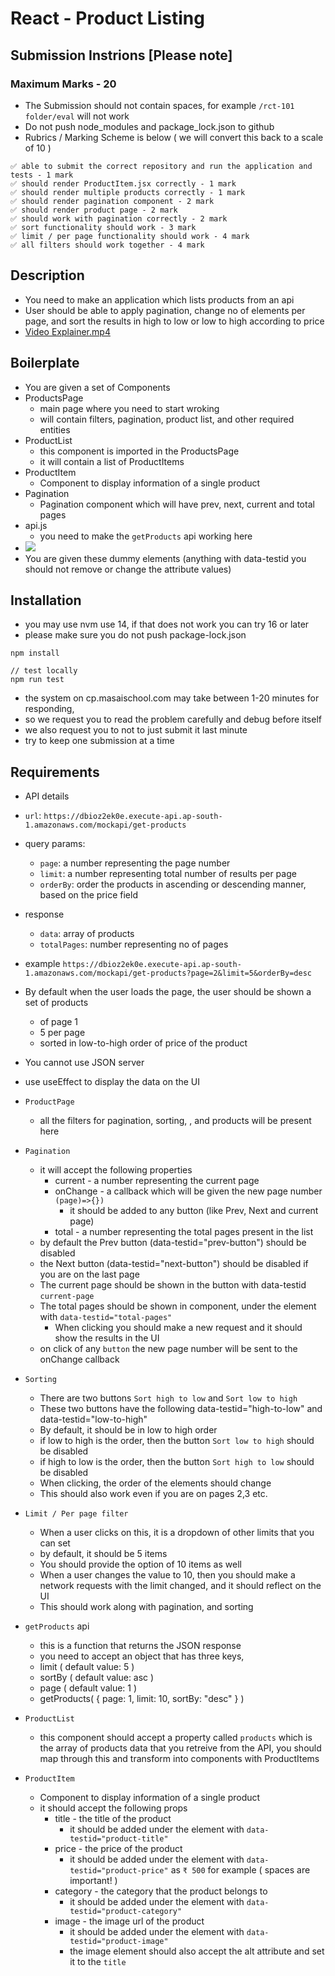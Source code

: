 # React - Product Listing

## Submission Instrions [Please note]

### Maximum Marks - 20

- The Submission should not contain spaces, for example `/rct-101 folder/eval` will not work
- Do not push node_modules and package_lock.json to github
- Rubrics / Marking Scheme is below ( we will convert this back to a scale of 10 )

```
✅ able to submit the correct repository and run the application and tests - 1 mark
✅ should render ProductItem.jsx correctly - 1 mark
✅ should render multiple products correctly - 1 mark
✅ should render pagination component - 2 mark
✅ should render product page - 2 mark
✅ should work with pagination correctly - 2 mark
✅ sort functionality should work - 3 mark
✅ limit / per page functionality should work - 4 mark
✅ all filters should work together - 4 mark
```

## Description

- You need to make an application which lists products from an api
- User should be able to apply pagination, change no of elements per page, and sort the results in high to low or low to high according to price
- [Video Explainer.mp4](https://masai-course.s3.ap-south-1.amazonaws.com/material/videos/32827/0idXKWRBvNJAl8Y01nhIasQuIfvweDalyovHie50.mp4)

## Boilerplate

- You are given a set of Components
- ProductsPage
  - main page where you need to start wroking
  - will contain filters, pagination, product list, and other required entities
- ProductList
  - this component is imported in the ProductsPage
  - it will contain a list of ProductItems
- ProductItem
  - Component to display information of a single product
- Pagination
  - Pagination component which will have prev, next, current and total pages
- api.js
  - you need to make the `getProducts` api working here
- ![](https://masai-course.s3.ap-south-1.amazonaws.com/editor/uploads/2022-08-08/Screenshot%202022-08-08%20at%2011.49.42%20AM_449642.png)
- You are given these dummy elements (anything with data-testid you should not remove or change the attribute values)

## Installation

- you may use nvm use 14, if that does not work you can try 16 or later
- please make sure you do not push package-lock.json

```
npm install

// test locally
npm run test
```

- the system on cp.masaischool.com may take between 1-20 minutes for responding,
- so we request you to read the problem carefully and debug before itself
- we also request you to not to just submit it last minute
- try to keep one submission at a time

## Requirements

- API details
- `url`: `https://dbioz2ek0e.execute-api.ap-south-1.amazonaws.com/mockapi/get-products`
- query params:
  - `page`: a number representing the page number
  - `limit`: a number representing total number of results per page
  - `orderBy`: order the products in ascending or descending manner, based on the price field
- response
  - `data`: array of products
  - `totalPages`: number representing no of pages
- example `https://dbioz2ek0e.execute-api.ap-south-1.amazonaws.com/mockapi/get-products?page=2&limit=5&orderBy=desc`
- By default when the user loads the page, the user should be shown a set of products
  - of page 1
  - 5 per page
  - sorted in low-to-high order of price of the product
- You cannot use JSON server
- use useEffect to display the data on the UI

- `ProductPage`

  - all the filters for pagination, sorting, , and products will be present here

- `Pagination`

  - it will accept the following properties
    - current - a number representing the current page
    - onChange - a callback which will be given the new page number `(page)=>{})`
      - it should be added to any button (like Prev, Next and current page)
    - total - a number representing the total pages present in the list
  - by default the Prev button (data-testid="prev-button") should be disabled
  - the Next button (data-testid="next-button") should be disabled if you are on the last page
  - The current page should be shown in the button with data-testid `current-page`
  - The total pages should be shown in component, under the element with `data-testid="total-pages"`
    - When clicking you should make a new request and it should show the results in the UI
  - on click of any `button` the new page number will be sent to the onChange callback

- `Sorting`

  - There are two buttons `Sort high to low` and `Sort low to high`
  - These two buttons have the following data-testid="high-to-low" and data-testid="low-to-high"
  - By default, it should be in low to high order
  - if low to high is the order, then the button `Sort low to high` should be disabled
  - if high to low is the order, then the button `Sort high to low` should be disabled
  - When clicking, the order of the elements should change
  - This should also work even if you are on pages 2,3 etc.

- `Limit / Per page filter`

  - When a user clicks on this, it is a dropdown of other limits that you can set
  - by default, it should be 5 items
  - You should provide the option of 10 items as well
  - When a user changes the value to 10, then you should make a network requests with the limit changed, and it should reflect on the UI
  - This should work along with pagination, and sorting

- `getProducts` api

  - this is a function that returns the JSON response
  - you need to accept an object that has three keys,
  - limit ( default value: 5 )
  - sortBy ( default value: asc )
  - page ( default value: 1 )
  - getProducts( { page: 1, limit: 10, sortBy: "desc" } )

- `ProductList`

  - this component should accept a property called `products` which is the array of products data that you retreive from the API, you should map through this and transform into components with ProductItems

- `ProductItem`

  - Component to display information of a single product
  - it should accept the following props
    - title - the title of the product
      - it should be added under the element with `data-testid="product-title"`
    - price - the price of the product
      - it should be added under the element with `data-testid="product-price"` as `₹ 500` for example ( spaces are important! )
    - category - the category that the product belongs to
      - it should be added under the element with `data-testid="product-category"`
    - image - the image url of the product
      - it should be added under the element with `data-testid="product-image"`
      - the image element should also accept the alt attribute and set it to the `title`
